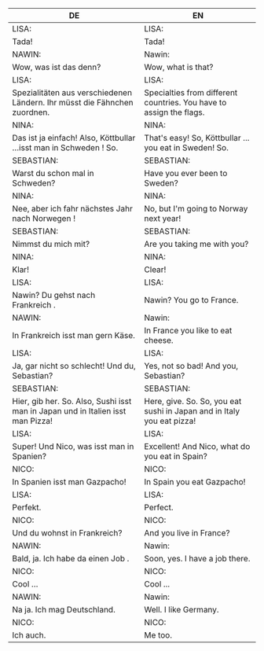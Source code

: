 |DE|EN|
|---|---|
|LISA:|LISA:|
|Tada!|Tada!|
|NAWIN:|Nawin:|
|Wow, was ist das denn?|Wow, what is that?|
|LISA:|LISA:|
|Spezialitäten aus verschiedenen Ländern. Ihr müsst die Fähnchen zuordnen.|Specialties from different countries. You have to assign the flags.|
|NINA:|NINA:|
|Das ist ja einfach! Also, Köttbullar …isst man in Schweden ! So.|That's easy! So, Köttbullar ... you eat in Sweden! So.|
|SEBASTIAN:|SEBASTIAN:|
|Warst du schon mal in Schweden?|Have you ever been to Sweden?|
|NINA:|NINA:|
|Nee, aber ich fahr nächstes Jahr nach Norwegen !|No, but I'm going to Norway next year!|
|SEBASTIAN:|SEBASTIAN:|
|Nimmst du mich mit?|Are you taking me with you?|
|NINA:|NINA:|
|Klar!|Clear!|
|LISA:|LISA:|
|Nawin? Du gehst nach Frankreich .|Nawin? You go to France.|
|NAWIN:|Nawin:|
|In Frankreich isst man gern Käse.|In France you like to eat cheese.|
|LISA:|LISA:|
|Ja, gar nicht so schlecht! Und du, Sebastian?|Yes, not so bad! And you, Sebastian?|
|SEBASTIAN:|SEBASTIAN:|
|Hier, gib her. So. Also, Sushi isst man in Japan und in Italien isst man Pizza!|Here, give. So. So, you eat sushi in Japan and in Italy you eat pizza!|
|LISA:|LISA:|
|Super! Und Nico, was isst man in Spanien?|Excellent! And Nico, what do you eat in Spain?|
|NICO:|NICO:|
|In Spanien isst man Gazpacho!|In Spain you eat Gazpacho!|
|LISA:|LISA:|
|Perfekt.|Perfect.|
|NICO:|NICO:|
|Und du wohnst in Frankreich?|And you live in France?|
|NAWIN:|Nawin:|
|Bald, ja. Ich habe da einen Job .|Soon, yes. I have a job there.|
|NICO:|NICO:|
|Cool …|Cool ...|
|NAWIN:|Nawin:|
|Na ja. Ich mag Deutschland.|Well. I like Germany.|
|NICO:|NICO:|
|Ich auch.|Me too.|
